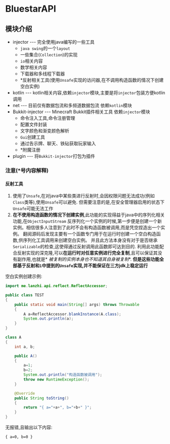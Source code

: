 # BluestarAPI

## 模块介绍

- injector --- 完全使用java编写的一些工具
    * `java swing`的一个`layout`
    * 一些集合(`Collection`)的实现
    * `io`相关内容
    * 数学相关内容
    * 下载器和多线程下载器
    * *反射相关工具(使用`Unsafe`实现的访问器,在不调用构造函数的情况下创建空白实例)
- kotlin --- kotlin相关内容,依赖`injector`模块,主要是将`injector`包装方便kotlin调用
- net --- 目前仅有数据包流和多频道数据包流 依赖`kotlin`模块
- Bukkit-injector --- Minecraft Bukkit插件相关工具 依赖`injector`模块
    * 命令注入工具,命令注册管理
    * 配置文件封装
    * 文字颜色和渐变颜色解析
    * `Gui`创建工具
    * 通过告示牌、聊天、铁砧获取玩家输入
    * *附魔注册
- plugin --- 将`Bukkit-injector`打包为插件

### 注意(*号内容解释)

#### 反射工具

1. 使用了`Unsafe`,在对java中某些类进行反射时,会因权限问题无法成功(例如`Class`类等),使用`Unsafe`可以避免.
   但需要注意的是,在安全管理器启用的状态下`Unsafe`可能无法工作
2. **在不使用构造函数的情况下创建实例**,此功能的实现得益于java中的序列化相关功能,在`ObjectInputStream`
   反序列化一个实例的时候,第一步便是创建一个新实例。相信很多人注意到了此时不会有构造函数被调用,而是凭空捏造出一个实例。
   翻阅源码后发现主要有一个函数专门用于在运行时创建一个空白构造函数,供序列化工具调用来创建空白实例。
   并且此方法本身没有对于是否继承`Serializable`的检查,这使得通过反射调用此函数即可达到目的.
   利用此功能配合反射实现的深克隆,可以**在运行时对任意实例进行完全复制**,且可以保证其没有副作用,也就是*
   *被复制的实例本身也不知道其自身被复制**.
   **但是这些功能全部基于反射和`1`中提到的`Unsafe`实现,并不能保证在三方jdk上稳定运行**

空白实例创建示例:

```java
import me.lanzhi.api.reflect.ReflectAccessor;

public class TEST
{
    public static void main(String[] args) throws Throwable
    {
        A a=ReflectAccessor.blankInstance(A.class);
        System.out.println(a);
    }
}

class A
{
    int a, b;

    public A()
    {
        a=1;
        b=2;
        System.out.println("构造函数被调用");
        throw new RuntimeException();
    }

    @Override
    public String toString()
    {
        return "{ a="+a+", b="+b+" }";
    }
}
```

无报错,且输出以下内容:

```
{ a=0, b=0 }
```
